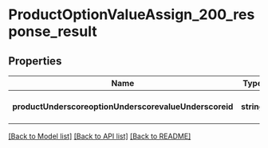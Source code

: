 # ProductOptionValueAssign_200_response_result

## Properties
Name | Type | Description | Notes
------------ | ------------- | ------------- | -------------
**productUnderscoreoptionUnderscorevalueUnderscoreid** | **string** |  | [optional] [default to null]

[[Back to Model list]](../README.md#documentation-for-models) [[Back to API list]](../README.md#documentation-for-api-endpoints) [[Back to README]](../README.md)


